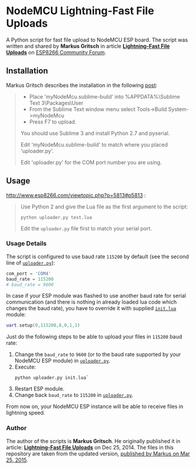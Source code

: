 # NodeMCU Lightning-Fast File Uploads
A Python script for fast file upload to NodeMCU ESP board.
The script was written and shared by **Markus Gritsch** in article [**Lightning-Fast File Uploads**](http://www.esp8266.com/viewtopic.php?f=22&t=1026&start=16) on [ESP8266 Community Forum](http://www.esp8266.com).

## Installation
Markus Gritsch describes the installation in the following [post](http://www.esp8266.com/viewtopic.php?p=23403#p23403):
>* Place 'myNodeMcu.sublime-build' into %APPDATA%\Sublime Text 3\Packages\User
>* From the Sublime Text window menu select Tools->Build System->myNodeMcu
>* Press F7 to upload.
>
>You should use Sublime 3 and install Python 2.7 and pyserial.
>
>Edit 'myNodeMcu.sublime-build' to match where you placed 'uploader.py'.
>
>Edit 'uploader.py' for the COM port number you are using. 

## Usage
http://www.esp8266.com/viewtopic.php?p=5813#p5813 :
>Use Python 2 and give the Lua file as the first argument to the script:
>```
>python uploader.py test.lua
>```
>Edit the `uploader.py` file first to match your serial port.

### Usage Details
The script is configured to use baud rate `115200` by default (see the second line of [`uploader.py`](uploader.py)):
```python
com_port = 'COM4'
baud_rate = 115200
# baud_rate = 9600
```
In case if your ESP module was flashed to use another baud rate for serial communication (and there is nothing in already loaded lua code which changes the baud rate), you have to override it with supplied [`init.lua`](init.lua) module:
```lua
uart.setup(0,115200,8,0,1,1)
```
Just do the following steps to be able to upload your files in `115200` baud rate:

1. Change the `baud_rate` to `9600` (or to the baud rate supported by your NodeMCU ESP module) in [`uploader.py`](uploader.py).
2. Execute: 
    ```
    python uploader.py init.lua`
    ```
3. Restart ESP module.
4. Change back `baud_rate` to `115200` in [`uploader.py`](uploader.py).

From now on, your NodeMCU ESP instance will be able to receive files in lightning speed.

### Author
The author of the scripts is **Markus Gritsch**. He originally published it in article: [**Lightning-Fast File Uploads**](http://www.esp8266.com/viewtopic.php?p=5694#p5694) on Dec 25, 2014. The files in this repository are taken from the updated version, [published by Markus on Mar 25, 2015](http://www.esp8266.com/viewtopic.php?p=12590#p12590).

